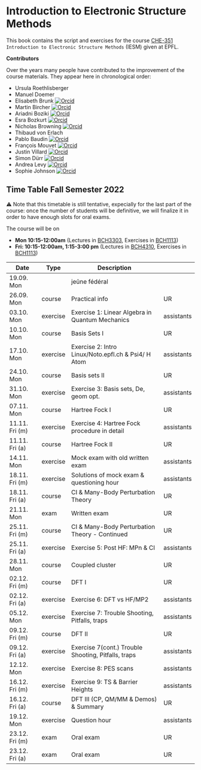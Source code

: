 Introduction to Electronic Structure Methods
==============================================

This book contains the script and exercises for the course [CHE-351](https://edu.epfl.ch/coursebook/en/introduction-to-electronic-structure-methods-CH-353)  `Introduction to Electronic Structure Methods` (IESM) given at EPFL. 

**Contributors**

Over the years many people have contributed to the improvement of the course materials. They appear here in chronological order:

* Ursula Roethlisberger
* Manuel Doemer 
* Elisabeth Brunk [![Orcid](./images/orcid.png)]( https://orcid.org/0000-0001-8578-8658) 
* Martin Bircher [![Orcid](./images/orcid.png)]( https://orcid.org/0000-0002-6905-3130)
* Ariadni Boziki [![Orcid](./images/orcid.png)]( https://orcid.org/0000-0002-2347-8993)
* Esra Bozkurt [![Orcid](./images/orcid.png)]( https://orcid.org/0000-0001-8492-1162)
* Nicholas Browning  [![Orcid](./images/orcid.png)]( https://orcid.org/0000-0002-7859-6495)
* Thibaud von Erlach 
* Pablo Baudin [![Orcid](./images/orcid.png)]( https://orcid.org/0000-0001-7233-645X)
* François Mouvet [![Orcid](./images/orcid.png)](https://orcid.org/0000-0002-0416-2598)
* Justin Villard [![Orcid](./images/orcid.png)]( https://orcid.org/0000-0003-4606-319X)
* Simon Dürr  [![Orcid](./images/orcid.png)]( https://orcid.org/0000-0002-4304-8106)
* Andrea Levy [![Orcid](./images/orcid.png)]( https://orcid.org/0000-0003-1255-859X)
* Sophie Johnson [![Orcid](./images/orcid.png)]( https://orcid.org/0000-0003-4207-4350)

## Time Table Fall Semester 2022
⚠️ Note that this timetable is still tentative, expecially for the last part of the course: once the number of students will be definitive, we will finalize it in order to have enough slots for oral exams.

The course will be on
* **Mon 10:15-12:00am** (Lectures in [BCH3303](https://plan.epfl.ch/?room==BCH%203303), Exercises in [BCH1113](https://plan.epfl.ch/?room==BCH%201113))
* **Fri: 10:15-12:00am, 1:15-3:00 pm** (Lectures in [BCH4310](https://plan.epfl.ch/?room==BCH%204310), Exercises in [BCH1113](https://plan.epfl.ch/?room==BCH%201113))

| Date            | Type     | Description                                               |            |
|-----------------|----------|-----------------------------------------------------------|------------|
| 19.09. Mon      |          | jeûne fédéral                                             |            |
| 26.09. Mon      | course   | Practical info                                            | UR         |
| 03.10. Mon      | exercise | Exercise 1: Linear Algebra in Quantum Mechanics           | assistants |
| 10.10. Mon      | course   | Basis Sets I                                              | UR         |
| 17.10. Mon      | exercise | Exercise 2: Intro Linux/Noto.epfl.ch & Psi4/ H Atom       | assistants |
| 24.10. Mon      | course   | Basis sets II                                             | UR         |
| 31.10. Mon      | exercise | Exercise 3: Basis sets, De, geom opt.                     | assistants |
| 07.11. Mon      | course   | Hartree Fock I                                            | UR         |
| 11.11. Fri (m)  | exercise | Exercise 4: Hartree Fock procedure in detail              | assistants |
| 11.11. Fri (a)  | course   | Hartree Fock II                                           | UR         |
| 14.11. Mon      | exercise | Mock exam with old written exam                           | assistants |
| 18.11. Fri (m)  | exercise | Solutions of mock exam & questioning hour                 | assistants |
| 18.11. Fri (a)  | course   | CI & Many-Body Perturbation Theory                        | UR         |
| 21.11. Mon      | exam     | Written exam                                              | UR         |
| 25.11. Fri (m)  | course   | CI & Many-Body Perturbation Theory - Continued            | UR         |
| 25.11. Fri (a)  | exercise | Exercise 5: Post HF: MPn & CI                             | assistants |
| 28.11. Mon      | course   | Coupled cluster                                           | UR         |
| 02.12. Fri (m)  | course   | DFT I                                                     | UR         |
| 02.12. Fri (a)  | exercise | Exercise 6: DFT vs HF/MP2                                 | assistants |
| 05.12. Mon      | exercise | Exercise 7: Trouble Shooting, Pitfalls, traps             | assistants |
| 09.12. Fri (m)  | course   | DFT II                                                    | UR         |
| 09.12. Fri (a)  | exercise | Exercise 7(cont.) Trouble Shooting, Pitfalls, traps       | assistants |
| 12.12. Mon      | exercise | Exercise 8: PES scans                                     | assistants |
| 16.12. Fri (m)  | exercise | Exercise 9: TS & Barrier Heights                          | assistants |
| 16.12. Fri (a)  | course   | DFT III (CP, QM/MM & Demos) & Summary                     | UR         |
| 19.12. Mon      | exercise | Question hour                                             | assistants |
| 23.12. Fri (m)  | exam     | Oral exam                                                 | UR         |
| 23.12. Fri (a)  | exam     | Oral exam                                                 | UR         |
